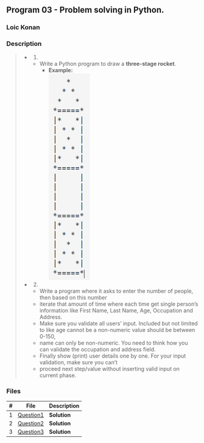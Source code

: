 ## Program 03 - Problem solving in Python.

### Loic Konan

### Description

> - 1.
>   - Write a Python program to draw a **three-stage rocket**.
>     - **Example:**  
>           <img src="pic.png">
>
>
> - 2.
>   - Write a program where it asks to enter the number of people, then based on this number
>   - iterate that amount of time where each time get single person’s information like First Name, Last Name, Age, Occupation and Address. 
>   - Make sure you validate all users’ input. Included but not limited to like age cannot be a non-numeric value should be between 0-150, 
>   - name can only be non-numeric. You need to think how you can validate the occupation and address field. 
>   - Finally show (print) user details one by one. For your input validation, make sure you can’t 
>   - proceed next step/value without inserting valid input on current phase.
>
### Files

|   #   | File                     | Description  |
| :---: | ------------------------ | ------------ |
|   1   | [Question1](./Question1) | **Solution** |
|   2   | [Question2](./Question2) | **Solution** |
|   3   | [Question3](./Question3) | **Solution** |
